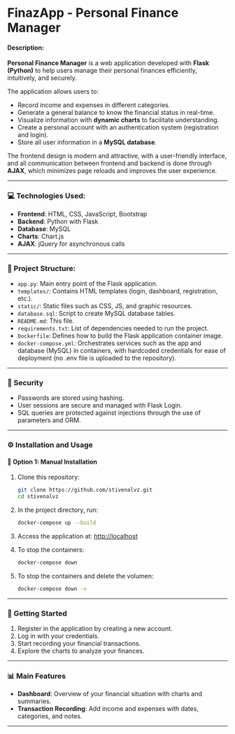 # FinazApp - Personal Finance Manager


#### Description:

**Personal Finance Manager** is a web application developed with **Flask (Python)** to help users manage their personal finances efficiently, intuitively, and securely.

The application allows users to:

- Record income and expenses in different categories.
- Generate a general balance to know the financial status in real-time.
- Visualize information with **dynamic charts** to facilitate understanding.
- Create a personal account with an authentication system (registration and login).
- Store all user information in a **MySQL database**.

The frontend design is modern and attractive, with a user-friendly interface, and all communication between frontend and backend is done through **AJAX**, which minimizes page reloads and improves the user experience.

---

### 💻 Technologies Used:

- **Frontend**: HTML, CSS, JavaScript, Bootstrap
- **Backend**: Python with Flask
- **Database**: MySQL
- **Charts**: Chart.js
- **AJAX**: jQuery for asynchronous calls

---

### 📁 Project Structure:

- `app.py`: Main entry point of the Flask application.
- `templates/`: Contains HTML templates (login, dashboard, registration, etc.).
- `static/`: Static files such as CSS, JS, and graphic resources.
- `database.sql`: Script to create MySQL database tables.
- `README.md`: This file.
- `requirements.txt`: List of dependencies needed to run the project.
- `Dockerfile`: Defines how to build the Flask application container image.
- `docker-compose.yml`: Orchestrates services such as the app and database (MySQL) in containers, with hardcoded credentials for ease of deployment (no .env file is uploaded to the repository).
---

### 🔐 Security

- Passwords are stored using hashing.
- User sessions are secure and managed with Flask Login.
- SQL queries are protected against injections through the use of parameters and ORM.

---

### ⚙️ Installation and Usage

#### 🔧 Option 1: Manual Installation

1. Clone this repository:
   ```bash
   git clone https://github.com/stivenalvz.git
   cd stivenalvz
   ```

2. In the project directory, run:
   ```bash
   docker-compose up --build
   ```

3. Access the application at:
   [http://localhost](http://localhost)

4. To stop the containers:
   ```bash
   docker-compose down
   ```

5. To stop the containers and delete the volumen:
   ```bash
   docker-compose down -v
   ```


---

### 🚀 Getting Started

1. Register in the application by creating a new account.
2. Log in with your credentials.
3. Start recording your financial transactions.
4. Explore the charts to analyze your finances.

---

### 📊 Main Features

- **Dashboard**: Overview of your financial situation with charts and summaries.
- **Transaction Recording**: Add income and expenses with dates, categories, and notes.

---